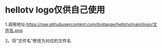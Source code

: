 # hellotv   logo仅供自己使用
1.调用地址:https://raw.githubusercontent.com/bigtaoge/hellotv/main/logo/文件名.png

2。将“文件名”修改为对应的文件名
